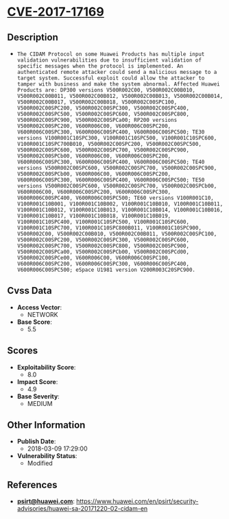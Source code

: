 
# [CVE-2017-17169](https://cve.mitre.org/cgi-bin/cvename.cgi?name=CVE-2017-17169)

## Description

- `The CIDAM Protocol on some Huawei Products has multiple input validation vulnerabilities due to insufficient validation of specific messages when the protocol is implemented. An authenticated remote attacker could send a malicious message to a target system. Successful exploit could allow the attacker to tamper with business and make the system abnormal. Affected Huawei Products are: DP300 versions V500R002C00, V500R002C00B010, V500R002C00B011, V500R002C00B012, V500R002C00B013, V500R002C00B014, V500R002C00B017, V500R002C00B018, V500R002C00SPC100, V500R002C00SPC200, V500R002C00SPC300, V500R002C00SPC400, V500R002C00SPC500, V500R002C00SPC600, V500R002C00SPC800, V500R002C00SPC900, V500R002C00SPCa00; RP200 versions V500R002C00SPC200, V600R006C00, V600R006C00SPC200, V600R006C00SPC300, V600R006C00SPC400, V600R006C00SPC500; TE30 versions V100R001C10SPC300, V100R001C10SPC500, V100R001C10SPC600, V100R001C10SPC700B010, V500R002C00SPC200, V500R002C00SPC500, V500R002C00SPC600, V500R002C00SPC700, V500R002C00SPC900, V500R002C00SPCb00, V600R006C00, V600R006C00SPC200, V600R006C00SPC300, V600R006C00SPC400, V600R006C00SPC500; TE40 versions V500R002C00SPC600, V500R002C00SPC700, V500R002C00SPC900, V500R002C00SPCb00, V600R006C00, V600R006C00SPC200, V600R006C00SPC300, V600R006C00SPC400, V600R006C00SPC500; TE50 versions V500R002C00SPC600, V500R002C00SPC700, V500R002C00SPCb00, V600R006C00, V600R006C00SPC200, V600R006C00SPC300, V600R006C00SPC400, V600R006C00SPC500; TE60 versions V100R001C10, V100R001C10B001, V100R001C10B002, V100R001C10B010, V100R001C10B011, V100R001C10B012, V100R001C10B013, V100R001C10B014, V100R001C10B016, V100R001C10B017, V100R001C10B018, V100R001C10B019, V100R001C10SPC400, V100R001C10SPC500, V100R001C10SPC600, V100R001C10SPC700, V100R001C10SPC800B011, V100R001C10SPC900, V500R002C00, V500R002C00B010, V500R002C00B011, V500R002C00SPC100, V500R002C00SPC200, V500R002C00SPC300, V500R002C00SPC600, V500R002C00SPC700, V500R002C00SPC800, V500R002C00SPC900, V500R002C00SPCa00, V500R002C00SPCb00, V500R002C00SPCd00, V500R002C00SPCe00, V600R006C00, V600R006C00SPC100, V600R006C00SPC200, V600R006C00SPC300, V600R006C00SPC400, V600R006C00SPC500; eSpace U1981 version V200R003C20SPC900.`

## Cvss Data

- **Access Vector**:
  - NETWORK
- **Base Score**:
  - 5.5

## Scores

- **Exploitability Score**:
  - 8.0
- **Impact Score**:
  - 4.9
- **Base Severity**:
  - MEDIUM

## Other Information

- **Publish Date**:
  - 2018-03-09 17:29:00
- **Vulnerability Status**:
  - Modified

## References

- **psirt@huawei.com**: https://www.huawei.com/en/psirt/security-advisories/huawei-sa-20171220-02-cidam-en
